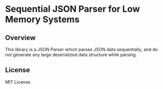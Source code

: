 # Sequential JSON Parser for Low Memory Systems

## Overview

This library is a JSON Parser which parses JSON data sequentially, and do not generate any large deserialized data structure while parsing.

## License

MIT License.
